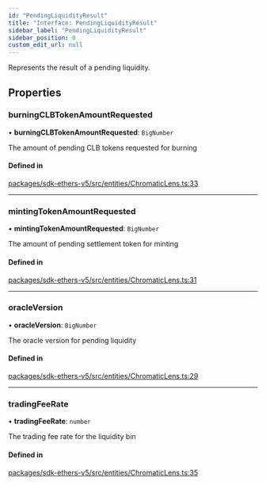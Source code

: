 ```yaml
---
id: "PendingLiquidityResult"
title: "Interface: PendingLiquidityResult"
sidebar_label: "PendingLiquidityResult"
sidebar_position: 0
custom_edit_url: null
---
```


Represents the result of a pending liquidity.

## Properties

### burningCLBTokenAmountRequested

• **burningCLBTokenAmountRequested**: `BigNumber`

The amount of pending CLB tokens requested for burning

#### Defined in

[packages/sdk-ethers-v5/src/entities/ChromaticLens.ts:33](https://github.com/chromatic-protocol/sdk/blob/ef8569b/packages/sdk-ethers-v5/src/entities/ChromaticLens.ts#L33)

___

### mintingTokenAmountRequested

• **mintingTokenAmountRequested**: `BigNumber`

The amount of pending settlement token for minting

#### Defined in

[packages/sdk-ethers-v5/src/entities/ChromaticLens.ts:31](https://github.com/chromatic-protocol/sdk/blob/ef8569b/packages/sdk-ethers-v5/src/entities/ChromaticLens.ts#L31)

___

### oracleVersion

• **oracleVersion**: `BigNumber`

The oracle version for pending liquidity

#### Defined in

[packages/sdk-ethers-v5/src/entities/ChromaticLens.ts:29](https://github.com/chromatic-protocol/sdk/blob/ef8569b/packages/sdk-ethers-v5/src/entities/ChromaticLens.ts#L29)

___

### tradingFeeRate

• **tradingFeeRate**: `number`

The trading fee rate for the liquidity bin

#### Defined in

[packages/sdk-ethers-v5/src/entities/ChromaticLens.ts:35](https://github.com/chromatic-protocol/sdk/blob/ef8569b/packages/sdk-ethers-v5/src/entities/ChromaticLens.ts#L35)
